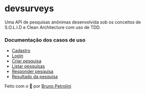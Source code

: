# devsurveys

Uma API de pesquisas anônimas desenvolvida sob os conceitos de S.O.L.I.D e Clean Architecture com uso de TDD.

### Documentação dos casos de uso

- [Cadastro](./docs/signup.md)
- [Login](./docs/login.md)
- [Criar pesquisa](./docs/add-survey.md)
- [Listar pesquisas](./docs/load-surveys.md)
- [Responder pesquisa](./docs/save-survey-result.md)
- [Resultado da pesquisa](./docs/load-survey-result.md)

Feito com o 💜 por [Bruno Petrolini](https://www.facebook.com/bruno.petrolini18)
